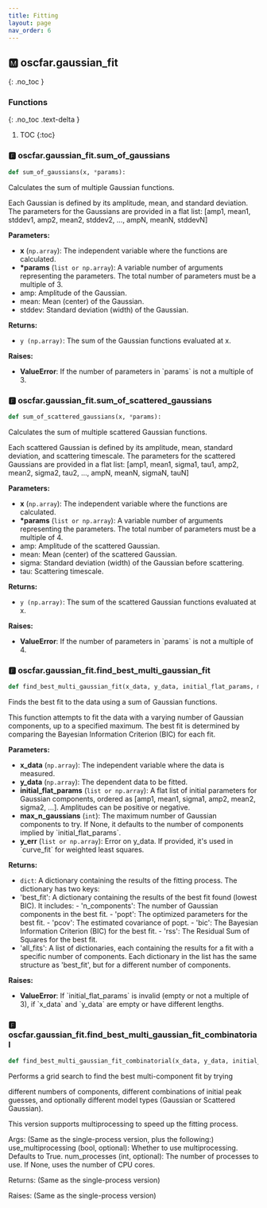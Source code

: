 ```yaml
---
title: Fitting
layout: page
nav_order: 6
---
```


<a name="oscfar-gaussian_fit"></a>

## 🅼 oscfar\.gaussian_fit
{: .no_toc }

### Functions
{: .no_toc .text-delta }

1. TOC
{:toc}

<a name="oscfar-gaussian_fit-sum_of_gaussians"></a>

### 🅵 oscfar\.gaussian_fit\.sum_of_gaussians

```python
def sum_of_gaussians(x, *params):
```

Calculates the sum of multiple Gaussian functions\.

Each Gaussian is defined by its amplitude, mean, and standard deviation\.
The parameters for the Gaussians are provided in a flat list:
\[amp1, mean1, stddev1, amp2, mean2, stddev2, \.\.\., ampN, meanN, stddevN\]

**Parameters:**

-   **x** (`np.array`): The independent variable where the functions are calculated\.
-   **\*params** (`list or np.array`): A variable number of arguments representing the parameters\.
    The total number of parameters must be a multiple of 3\.
-   amp: Amplitude of the Gaussian\.
-   mean: Mean \(center\) of the Gaussian\.
-   stddev: Standard deviation \(width\) of the Gaussian\.

**Returns:**

-   `y (np.array)`: The sum of the Gaussian functions evaluated at x\.

**Raises:**

-   **ValueError**: If the number of parameters in \`params\` is not a multiple of 3\.
    <a name="oscfar-gaussian_fit-sum_of_scattered_gaussians"></a>

### 🅵 oscfar\.gaussian_fit\.sum_of_scattered_gaussians

```python
def sum_of_scattered_gaussians(x, *params):
```

Calculates the sum of multiple scattered Gaussian functions\.

Each scattered Gaussian is defined by its amplitude, mean, standard deviation,
and scattering timescale\. The parameters for the scattered Gaussians are
provided in a flat list:
\[amp1, mean1, sigma1, tau1, amp2, mean2, sigma2, tau2, \.\.\., ampN, meanN, sigmaN, tauN\]

**Parameters:**

-   **x** (`np.array`): The independent variable where the functions are calculated\.
-   **\*params** (`list or np.array`): A variable number of arguments representing the parameters\.
    The total number of parameters must be a multiple of 4\.
-   amp: Amplitude of the scattered Gaussian\.
-   mean: Mean \(center\) of the scattered Gaussian\.
-   sigma: Standard deviation \(width\) of the Gaussian before scattering\.
-   tau: Scattering timescale\.

**Returns:**

-   `y (np.array)`: The sum of the scattered Gaussian functions evaluated at x\.

**Raises:**

-   **ValueError**: If the number of parameters in \`params\` is not a multiple of 4\.
    <a name="oscfar-gaussian_fit-find_best_multi_gaussian_fit"></a>

### 🅵 oscfar\.gaussian_fit\.find_best_multi_gaussian_fit

```python
def find_best_multi_gaussian_fit(x_data, y_data, initial_flat_params, max_n_gaussians = None, y_err = None):
```

Finds the best fit to the data using a sum of Gaussian functions\.

This function attempts to fit the data with a varying number of Gaussian
components, up to a specified maximum\. The best fit is determined by
comparing the Bayesian Information Criterion \(BIC\) for each fit\.

**Parameters:**

-   **x_data** (`np.array`): The independent variable where the data is measured\.
-   **y_data** (`np.array`): The dependent data to be fitted\.
-   **initial_flat_params** (`list or np.array`): A flat list of initial
    parameters for Gaussian
    components, ordered as
    \[amp1, mean1, sigma1, amp2, mean2, sigma2, \.\.\.\]\.
    Amplitudes can be positive or negative\.
-   **max_n_gaussians** (`int`): The maximum number of Gaussian
    components to try\. If None, it defaults
    to the number of components implied by
    \`initial_flat_params\`\.
-   **y_err** (`list or np.array`): Error on y_data\. If provided, it's used in
    \`curve_fit\` for weighted least squares\.

**Returns:**

-   `dict`: A dictionary containing the results of the fitting process\.
    The dictionary has two keys:
-   'best_fit': A dictionary containing the results of the best fit
    found \(lowest BIC\)\. It includes: - 'n_components': The number of Gaussian components
    in the best fit\. - 'popt': The optimized parameters for the best fit\. - 'pcov': The estimated covariance of popt\. - 'bic': The Bayesian Information Criterion \(BIC\) for
    the best fit\. - 'rss': The Residual Sum of Squares for the best fit\.
-   'all_fits': A list of dictionaries, each containing the results
    for a fit with a specific number of components\.
    Each dictionary in the list has the same structure
    as 'best_fit', but for a different number of components\.

**Raises:**

-   **ValueError**: If \`initial_flat_params\` is invalid \(empty or not a multiple of 3\), if \`x_data\` and \`y_data\` are empty or have different lengths\.
    <a name="oscfar-gaussian_fit-find_best_multi_gaussian_fit_combinatorial"></a>

### 🅵 oscfar\.gaussian_fit\.find_best_multi_gaussian_fit_combinatorial

```python
def find_best_multi_gaussian_fit_combinatorial(x_data, y_data, initial_flat_params, max_n_gaussians = None, y_err = None, max_initial_components_for_pool = None, model_to_test = 'gaussian', default_initial_tau = 0.0001, max_tau_bound_factor = 1.0, use_multiprocessing = True, num_processes = None):
```

Performs a grid search to find the best multi-component fit by trying

different numbers of components, different combinations of initial peak
guesses, and optionally different model types \(Gaussian or Scattered Gaussian\)\.

This version supports multiprocessing to speed up the fitting process\.

Args:
\(Same as the single-process version, plus the following:\)
use_multiprocessing \(bool, optional\):
Whether to use multiprocessing\. Defaults to True\.
num_processes \(int, optional\):
The number of processes to use\. If None, uses the number of CPU cores\.

Returns:
\(Same as the single-process version\)

Raises:
\(Same as the single-process version\)
